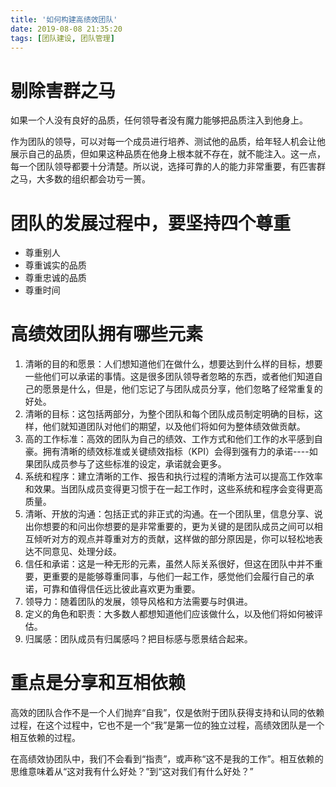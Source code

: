 ```yaml
---
title: '如何构建高绩效团队'
date: 2019-08-08 21:35:20
tags: [团队建设, 团队管理]
---
```


# 剔除害群之马

如果一个人没有良好的品质，任何领导者没有魔力能够把品质注入到他身上。

作为团队的领导，可以对每一个成员进行培养、测试他的品质，给年轻人机会让他展示自己的品质，但如果这种品质在他身上根本就不存在，就不能注入。这一点，每一个团队领导都要十分清楚。所以说，选择可靠的人的能力非常重要，有匹害群之马，大多数的组织都会功亏一篑。

# 团队的发展过程中，要坚持四个尊重

- 尊重别人
- 尊重诚实的品质
- 尊重忠诚的品质
- 尊重时间

# 高绩效团队拥有哪些元素

1. 清晰的目的和愿景：人们想知道他们在做什么，想要达到什么样的目标，想要一些他们可以承诺的事情。这是很多团队领导者忽略的东西，或者他们知道自己的愿景是什么，但是，他们忘记了与团队成员分享，他们忽略了经常重复的好处。
2. 清晰的目标：这包括两部分，为整个团队和每个团队成员制定明确的目标，这样，他们就知道团队对他们的期望，以及他们将如何为整体绩效做贡献。
3. 高的工作标准：高效的团队为自己的绩效、工作方式和他们工作的水平感到自豪。拥有清晰的绩效标准或关键绩效指标（KPI）会得到强有力的承诺----如果团队成员参与了这些标准的设定，承诺就会更多。
4. 系统和程序：建立清晰的工作、报告和执行过程的清晰方法可以提高工作效率和效果。当团队成员变得更习惯于在一起工作时，这些系统和程序会变得更高质量。
5. 清晰、开放的沟通：包括正式的非正式的沟通。在一个团队里，信息分享、说出你想要的和问出你想要的是非常重要的，更为关键的是团队成员之间可以相互倾听对方的观点并尊重对方的贡献，这样做的部分原因是，你可以轻松地表达不同意见、处理分歧。
6. 信任和承诺：这是一种无形的元素，虽然人际关系很好，但这在团队中并不重要，更重要的是能够尊重同事，与他们一起工作，感觉他们会履行自己的承诺，可靠和值得信任远比彼此喜欢更为重要。
7. 领导力：随着团队的发展，领导风格和方法需要与时俱进。
8. 定义的角色和职责：大多数人都想知道他们应该做什么，以及他们将如何被评估。
9. 归属感：团队成员有归属感吗？把目标感与愿景结合起来。

# 重点是分享和互相依赖

高效的团队合作不是一个人们抛弃“自我”，仅是依附于团队获得支持和认同的依赖过程，在这个过程中，它也不是一个“我”是第一位的独立过程，高绩效团队是一个相互依赖的过程。

在高绩效协团队中，我们不会看到“指责”，或声称“这不是我的工作”。相互依赖的思维意味着从“这对我有什么好处？”到“这对我们有什么好处？”

